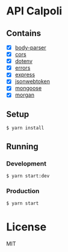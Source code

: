 # API Calpoli

## Contains

- [x] [body-parser](https://github.com/expressjs/body-parser)
- [x] [cors](https://github.com/expressjs/cors)
- [x] [dotenv](https://github.com/motdotla/dotenv)
- [x] [errors](https://github.com/bodenr/errors)
- [x] [express](http://expressjs.com/)
- [x] [jsonwebtoken](https://github.com/auth0/node-jsonwebtoken)
- [x] [mongoose](http://mongoosejs.com/)
- [x] [morgan](https://github.com/expressjs/morgan)

## Setup

```
$ yarn install
```

## Running

### Development

```
$ yarn start:dev
```

### Production

```
$ yarn start
```

# License

MIT
